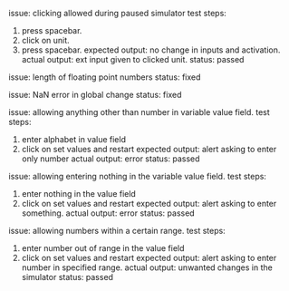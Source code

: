 issue: clicking allowed during paused simulator
test steps:
1. press spacebar.
2. click on unit.
3. press spacebar.
expected output: no change in inputs and activation. 
actual output: ext input given to clicked unit.
status: passed

issue: length of floating point numbers
status: fixed

issue: NaN error in global change
status: fixed

issue: allowing anything other than number in variable value field.
test steps:
1. enter alphabet in value field
2. click on set values and restart
expected output: alert asking to enter only number
actual output: error
status: passed

issue: allowing entering nothing in the variable value field.
test steps:
1. enter nothing in the value field
2. click on set values and restart
expected output: alert asking to enter something.
actual output: error
status: passed

issue: allowing numbers within a certain range.
test steps:
1. enter number out of range in the value field
2. click on set values and restart
expected output: alert asking to enter number in specified range.
actual output: unwanted changes in the simulator
status: passed
 



